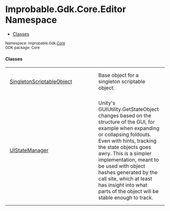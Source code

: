 
# Improbable.Gdk.Core.Editor Namespace
<nav id="pageToc" class="page-toc"><ul><li><a href="#classes">Classes</a>
</ul></nav>
<sup>
Namespace: Improbable.Gdk.<a href="{{urlRoot}}/api/core-index">Core</a><br/>
GDK package: Core<br />
</sup>


</p>

#### Classes

<table>
<tr>
<td style="padding: 14px; border: none; width: 25ch"><a href="{{urlRoot}}/api/core/editor/singleton-scriptable-object">SingletonScriptableObject</a></td>
<td style="padding: 14px; border: none;">Base object for a singleton scriptable object. </td>
</tr>
<tr>
<td style="padding: 14px; border: none; width: 25ch"><a href="{{urlRoot}}/api/core/editor/ui-state-manager">UIStateManager</a></td>
<td style="padding: 14px; border: none;">Unity's GUIUtility.GetStateObject changes based on the structure of the GUI, for example when expanding or collapsing foldouts. Even with hints, tracking the state objects goes awry. This is a simpler implementation, meant to be used with object hashes generated by the call site, which at least has insight into what parts of the object will be stable enough to track. </td>
</tr>
</table>





